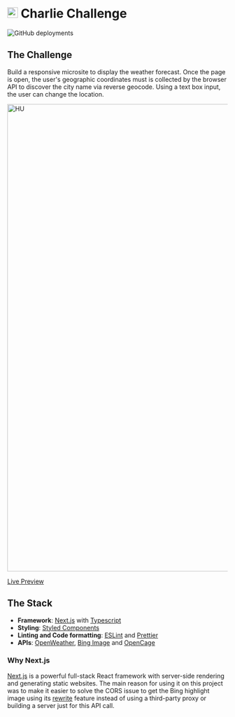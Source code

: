 # <img src="https://avatars1.githubusercontent.com/u/7063040?v=4&s=200.jpg" alt="HU" width="24" /> Charlie Challenge

![GitHub deployments](https://img.shields.io/github/deployments/danielacb/challenge-charlie/production?label=vercel&logo=vercel&logoColor=white)

## The Challenge

Build a responsive microsite to display the weather forecast. Once the page is open, the user's geographic coordinates must is collected by the browser API to discover the city name via reverse geocode. Using a text box input, the user can change the location.

<a href="https://dcb-challenge-charlie.vercel.app/"><img src="https://res.cloudinary.com/danielacb/image/upload/v1675109745/github/preview_acznpo.png" alt="HU" width="1068" /></a>

[Live Preview](https://dcb-challenge-charlie.vercel.app/)

## The Stack

-   **Framework**: [Next.js](https://nextjs.org/) with [Typescript](https://www.typescriptlang.org/)
-   **Styling**: [Styled Components](https://styled-components.com/)
-   **Linting and Code formatting**: [ESLint](https://eslint.org/) and [Prettier](https://prettier.io/)
-   **APIs**: [OpenWeather](https://openweathermap.org/api), [Bing Image](https://www.microsoft.com/en-us/bing/apis/bing-image-search-api) and [OpenCage](https://opencagedata.com/api)

### Why Next.js

[Next.js](https://nextjs.org/) is a powerful full-stack React framework with server-side rendering and generating static websites. The main reason for using it on this project was to make it easier to solve the CORS issue to get the Bing highlight image using its [rewrite](https://nextjs.org/docs/api-reference/next.config.js/rewrites) feature instead of using a third-party proxy or building a server just for this API call.
